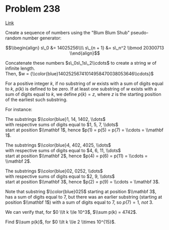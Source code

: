 # Problem 238

[Link](https://projecteuler.net/problem=238)

Create a sequence of numbers using the "Blum Blum Shub" pseudo-random number generator:

$$\\begin{align} s\_0 &= 14025256\\\\ s\_{n + 1} &= s\_n^2 \\bmod 20300713 \\end{align}$$

Concatenate these numbers $s\_0s\_1s\_2\\cdots$ to create a string $w$ of infinite length.  
Then, $w = {\\color{blue}14025256741014958470038053646\\cdots}$

For a positive integer $k$, if no substring of $w$ exists with a sum of digits equal to $k$, $p(k)$ is defined to be zero. If at least one substring of $w$ exists with a sum of digits equal to $k$, we define $p(k) = z$, where $z$ is the starting position of the earliest such substring.

For instance:

The substrings $\\color{blue}1, 14, 1402, \\dots$  
with respective sums of digits equal to $1, 5, 7, \\dots$  
start at position $\\mathbf 1$, hence $p(1) = p(5) = p(7) = \\cdots = \\mathbf 1$.

The substrings $\\color{blue}4, 402, 4025, \\dots$  
with respective sums of digits equal to $4, 6, 11, \\dots$  
start at position $\\mathbf 2$, hence $p(4) = p(6) = p(11) = \\cdots = \\mathbf 2$.

The substrings $\\color{blue}02, 0252, \\dots$  
with respective sums of digits equal to $2, 9, \\dots$  
start at position $\\mathbf 3$, hence $p(2) = p(9) = \\cdots = \\mathbf 3$.

Note that substring $\\color{blue}025$ starting at position $\\mathbf 3$, has a sum of digits equal to $7$, but there was an earlier substring (starting at position $\\mathbf 1$) with a sum of digits equal to $7$, so $p(7) = 1$, *not* $3$.

We can verify that, for $0 \\lt k \\le 10^3$, $\\sum p(k) = 4742$.

Find $\\sum p(k)$, for $0 \\lt k \\le 2 \\times 10^{15}$.